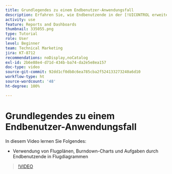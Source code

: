 ```yaml
---
title: Grundlegendes zu einem Endbenutzer-Anwendungsfall
description: Erfahren Sie, wie Endbenutzende in der [!UICONTROL erweiterten Analyse] Flugpläne, Burndown-Charts und Aufgaben in Flugdiagrammen verwenden können.
activity: use
feature: Reports and Dashboards
thumbnail: 335055.png
type: Tutorial
role: User
level: Beginner
team: Technical Marketing
jira: KT-8712
recommendations: noDisplay,noCatalog
exl-id: 2b6e88e4-d71d-434b-ba74-da2e5e8ea157
doc-type: video
source-git-commit: 92dd1cf0db8c6ea785cba2f524133273240a6d10
workflow-type: ht
source-wordcount: '48'
ht-degree: 100%

---
```


# Grundlegendes zu einem Endbenutzer-Anwendungsfall

In diesem Video lernen Sie Folgendes:

* Verwendung von Flugplänen, Burndown-Charts und Aufgaben durch Endbenutzende in Flugdiagrammen

>[!VIDEO](https://video.tv.adobe.com/v/335055/?quality=12&learn=on)
